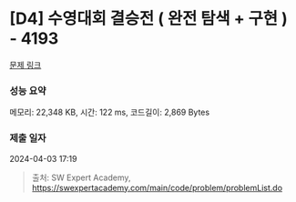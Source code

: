 # [D4] 수영대회 결승전 ( 완전 탐색 + 구현 ) - 4193 

[문제 링크](https://swexpertacademy.com/main/code/problem/problemDetail.do?contestProbId=AWKaG6_6AGQDFARV) 

### 성능 요약

메모리: 22,348 KB, 시간: 122 ms, 코드길이: 2,869 Bytes

### 제출 일자

2024-04-03 17:19



> 출처: SW Expert Academy, https://swexpertacademy.com/main/code/problem/problemList.do